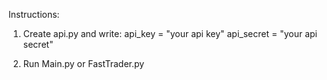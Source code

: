 Instructions:

1. Create api.py and write:
api_key = "your api key"
api_secret = "your api secret"

2. Run Main.py or FastTrader.py
